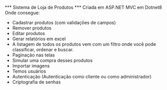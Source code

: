 *** Sistema de Loja de Produtos ***
Criada em ASP.NET MVC em Dotnet8
Onde consegue:
- Cadastrar produtos (com validações de campos)
- Remover produtos
- Editar produtos
- Gerar relatórios em excel
- A listagem de todos os produtos vem com um filtro onde você pode classificar, ordenar e buscar.
- Paginação nas telas
- Simular uma compra desses produtos
- Importar imagens
- Temos usuários
- Autenticação (Autenticação como cliente ou como administrador)
- Criptografia de senhas
  
  
